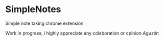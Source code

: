 # SimpleNotes

Simple note taking chrome extension

Work in progress, i highly appreciate any colaboration or opinion
Agustin
